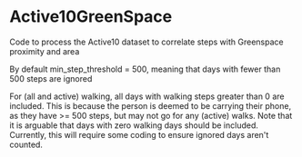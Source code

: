 # Active10GreenSpace
Code to process the Active10 dataset to correlate steps with Greenspace proximity and area

By default min_step_threshold = 500, meaning that days with fewer than 500 steps are ignored

For (all and active) walking, all days with walking steps greater than 0 are included. This is because the person is deemed to be carrying their phone, as they have >= 500 steps, but may not go for any (active) walks.
Note that it is arguable that days with zero walking days should be included. Currently, this will require some coding to ensure ignored days aren't counted.

